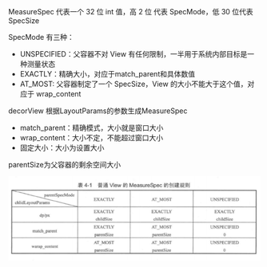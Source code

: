MeasureSpec 代表一个 32 位 int 值，高 2 位 代表 SpecMode，低 30 位代表 SpecSize

SpecMode 有三种：

* UNSPECIFIED：父容器不对 View 有任何限制，一半用于系统内部目标是一种测量状态
* EXACTLY：精确大小，对应于match_parent和具体数值
* AT_MOST: 父容器制定了一个 SpecSize，View 的大小不能大于这个值，对应于 wrap_content

decorView 根据LayoutParams的参数生成MeasureSpec

* match_parent：精确模式，大小就是窗口大小
* wrap_content：大小不定，不能超过窗口大小
* 固定大小：大小为设置大小


parentSize为父容器的剩余空间大小

![](/Assets/普通View的MeasureSpec创建规则.jpg)
